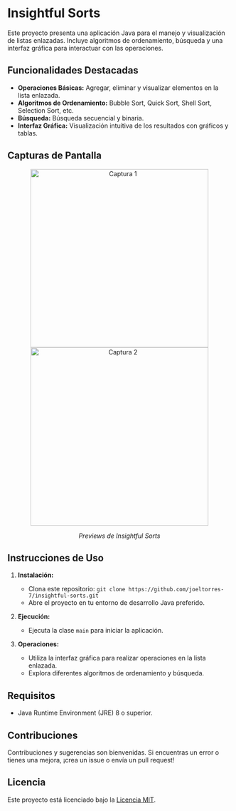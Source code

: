 # Insightful Sorts

Este proyecto presenta una aplicación Java para el manejo y visualización de listas enlazadas. Incluye algoritmos de ordenamiento, búsqueda y una interfaz gráfica para interactuar con las operaciones.

## Funcionalidades Destacadas

- **Operaciones Básicas:** Agregar, eliminar y visualizar elementos en la lista enlazada.
- **Algoritmos de Ordenamiento:** Bubble Sort, Quick Sort, Shell Sort, Selection Sort, etc.
- **Búsqueda:** Búsqueda secuencial y binaria.
- **Interfaz Gráfica:** Visualización intuitiva de los resultados con gráficos y tablas.

## Capturas de Pantalla

<div align="center">
  <img src="https://i.ibb.co/yYz18SR/Insightful-Sorts-1.jpg" alt="Captura 1" width="400" height="auto">
  <img src="https://i.ibb.co/ZzG2dwL/Insightful-Sorts-2.jpg" alt="Captura 2" width="400" height="auto">
</div>

<p align="center"><em>Previews de Insightful Sorts</em></p>

## Instrucciones de Uso

1. **Instalación:**
   - Clona este repositorio: `git clone https://github.com/joeltorres-7/insightful-sorts.git`
   - Abre el proyecto en tu entorno de desarrollo Java preferido.

2. **Ejecución:**
   - Ejecuta la clase `main` para iniciar la aplicación.

3. **Operaciones:**
   - Utiliza la interfaz gráfica para realizar operaciones en la lista enlazada.
   - Explora diferentes algoritmos de ordenamiento y búsqueda.

## Requisitos

- Java Runtime Environment (JRE) 8 o superior.

## Contribuciones

Contribuciones y sugerencias son bienvenidas. Si encuentras un error o tienes una mejora, ¡crea un issue o envía un pull request!

## Licencia

Este proyecto está licenciado bajo la [Licencia MIT](https://github.com/joeltorres-7/insightful-sorts/blob/master/LICENSE).
